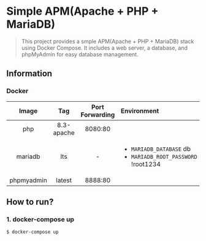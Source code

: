 # Simple APM(Apache + PHP + MariaDB)

> This project provides a smple APM(Apache + PHP + MariaDB) stack using Docker Compose. It includes a web server, a database, and phpMyAdmin for easy database management.

## Information

### Docker
|Image|Tag|Port Forwarding|Environment|
|:---:|:-:|:--:|:----|
|php|8.3-apache|8080:80| |
|mariadb|lts| - | <ul><li>`MARIADB_DATABASE` db</li><li>`MARIADB_ROOT_PASSWORD` !root1234</li></ul> |
|phpmyadmin|latest|8888:80| |

## How to run?

### 1. docker-compose up
```bash
$ docker-compose up
```